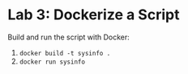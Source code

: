 # Lab 3: Dockerize a Script

Build and run the script with Docker:
1. `docker build -t sysinfo .`
2. `docker run sysinfo`